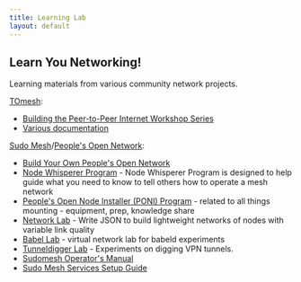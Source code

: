 ```yaml
---
title: Learning Lab
layout: default
---
```

## Learn You Networking!
Learning materials from various community network projects.

[TOmesh](https://tomesh.net/):
* [Building the Peer-to-Peer Internet Workshop Series](https://github.com/tomeshnet/p2p-internet-workshop#building-the-peer-to-peer-internet)
* [Various documentation](https://github.com/tomeshnet/documents/tree/master/technical) 

[Sudo Mesh](https://sudomesh.org)/[People's Open Network](https://peoplesopen.net):
* [Build Your Own People's Open Network](https://peoplesopen.net/learn/build/)
* [Node Whisperer Program](https://github.com/sudomesh/node-whisperer-program) - Node Whisperer Program is designed to help guide what you need to know to tell others how to operate a mesh network  
* [People's Open Node Installer (PONI) Program](https://github.com/sudomesh/mounting) - related to all things mounting - equipment, prep, knowledge share  
* [Network Lab](https://github.com/sudomesh/network-lab) - Write JSON to build lightweight networks of nodes with variable link quality 
* [Babel Lab](https://github.com/sudomesh/babeld-lab) - virtual network lab for babeld experiments
* [Tunneldigger Lab](https://github.com/sudomesh/tunneldigger-lab) - Experiments on digging VPN tunnels.
* [Sudomesh Operator's Manual](https://github.com/sudomesh/babeld-lab/blob/master/operator_manual.md)
* [Sudo Mesh Services Setup Guide](https://github.com/sudomesh/babeld-lab/blob/master/services_guide.md) 
